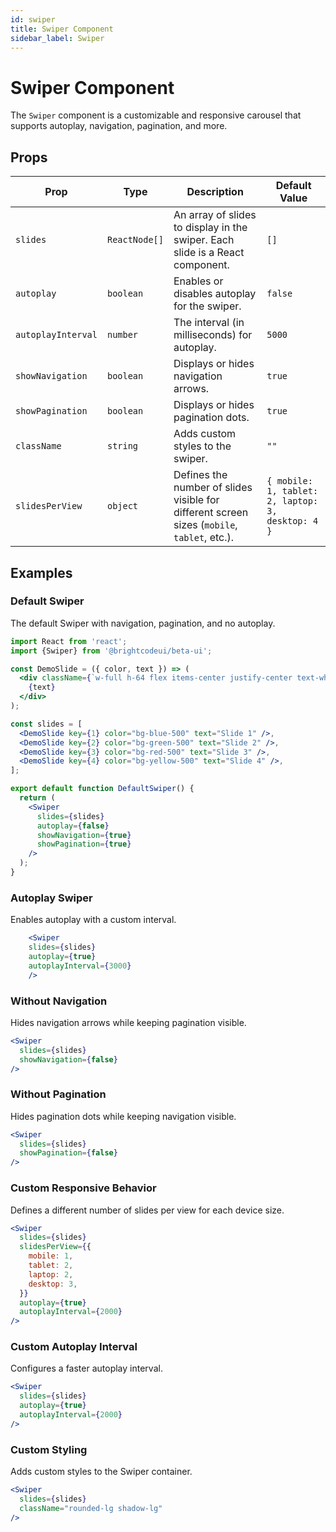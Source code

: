 ```yaml
---
id: swiper
title: Swiper Component
sidebar_label: Swiper
---
```


# Swiper Component

The `Swiper` component is a customizable and responsive carousel that supports autoplay, navigation, pagination, and more.

## Props

| Prop              | Type           | Description                                                                                      | Default Value |
|-------------------|----------------|--------------------------------------------------------------------------------------------------|---------------|
| `slides`          | `ReactNode[]`  | An array of slides to display in the swiper. Each slide is a React component.                   | `[]`          |
| `autoplay`        | `boolean`      | Enables or disables autoplay for the swiper.                                                    | `false`       |
| `autoplayInterval`| `number`       | The interval (in milliseconds) for autoplay.                                                    | `5000`        |
| `showNavigation`  | `boolean`      | Displays or hides navigation arrows.                                                            | `true`        |
| `showPagination`  | `boolean`      | Displays or hides pagination dots.                                                              | `true`        |
| `className`       | `string`       | Adds custom styles to the swiper.                                                               | `""`          |
| `slidesPerView`   | `object`       | Defines the number of slides visible for different screen sizes (`mobile`, `tablet`, etc.).     | `{ mobile: 1, tablet: 2, laptop: 3, desktop: 4 }` |

## Examples

### Default Swiper

The default Swiper with navigation, pagination, and no autoplay.

```jsx
import React from 'react';
import {Swiper} from '@brightcodeui/beta-ui';

const DemoSlide = ({ color, text }) => (
  <div className={`w-full h-64 flex items-center justify-center text-white text-2xl font-bold ${color}`}>
    {text}
  </div>
);

const slides = [
  <DemoSlide key={1} color="bg-blue-500" text="Slide 1" />,
  <DemoSlide key={2} color="bg-green-500" text="Slide 2" />,
  <DemoSlide key={3} color="bg-red-500" text="Slide 3" />,
  <DemoSlide key={4} color="bg-yellow-500" text="Slide 4" />,
];

export default function DefaultSwiper() {
  return (
    <Swiper
      slides={slides}
      autoplay={false}
      showNavigation={true}
      showPagination={true}
    />
  );
}

```

### Autoplay Swiper

Enables autoplay with a custom interval.

```jsx
    <Swiper
    slides={slides}
    autoplay={true}
    autoplayInterval={3000}
    />
```


### Without Navigation
Hides navigation arrows while keeping pagination visible.

``` jsx
<Swiper
  slides={slides}
  showNavigation={false}
/>
```

### Without Pagination
Hides pagination dots while keeping navigation visible.

``` jsx
<Swiper
  slides={slides}
  showPagination={false}
/>
```

### Custom Responsive Behavior
Defines a different number of slides per view for each device size.

```jsx
<Swiper
  slides={slides}
  slidesPerView={{
    mobile: 1,
    tablet: 2,
    laptop: 2,
    desktop: 3,
  }}
  autoplay={true}
  autoplayInterval={2000}
/>
```

### Custom Autoplay Interval
Configures a faster autoplay interval.

```jsx
<Swiper
  slides={slides}
  autoplay={true}
  autoplayInterval={2000}
/>
```

### Custom Styling
Adds custom styles to the Swiper container.


```jsx
<Swiper
  slides={slides}
  className="rounded-lg shadow-lg"
/>
```